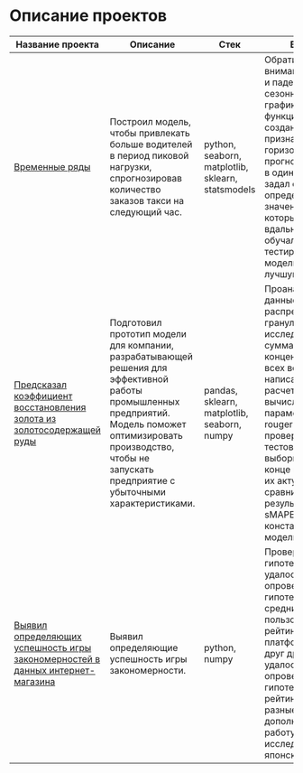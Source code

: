 # Описание проектов


| Название проекта | Описание | Стек | Вывод |
|---|----------|------|-------|
| [Временные ряды](https://github.com/Kr3ater/Portfolio/tree/main/%D0%9F%D1%80%D0%BE%D0%B5%D0%BA%D1%82%20%D0%92%D1%80%D0%B5%D0%BC%D0%B5%D0%BD%D0%BD%D1%8B%D0%B5%20%D1%80%D1%8F%D0%B4%D1%8B) | Построил модель, чтобы привлекать больше водителей в период пиковой нагрузки, спрогнозировав количество заказов такси на следующий час. | python, seaborn, matplotlib, sklearn, statsmodels  | Обратил внимание на пики и падения на сезонном графике, создал функцию для создания признаков для горизонта прогнозирования<br/> в один шаг. И задал ею определенные значения, по которым вдальнейшем обучал и тестировал модели. Выбрал лучшую.   |
| [Предсказал коэффициент восстановления золота из золотосодержащей руды](https://github.com/Kr3ater/Portfolio/tree/main/%D0%9F%D1%80%D0%B5%D0%B4%D1%81%D0%BA%D0%B0%D0%B7%D0%B0%D0%BD%D0%B8%D0%B5%20%D0%BA%D0%BE%D1%8D%D1%84%D1%84%D0%B8%D1%86%D0%B8%D0%B5%D0%BD%D1%82%D0%B0%20%D0%B2%D0%BE%D1%81%D1%81%D1%82%D0%B0%D0%BD%D0%BE%D0%B2%D0%BB%D0%B5%D0%BD%D0%B8%D1%8F%20%D0%B7%D0%BE%D0%BB%D0%BE%D1%82%D0%B0%20%D0%B8%D0%B7%20%D0%B7%D0%BE%D0%BB%D0%BE%D1%82%D0%BE%D1%81%D0%BE%D0%B4%D0%B5%D1%80%D0%B6%D0%B0%D1%89%D0%B5%D0%B9%20%D1%80%D1%83%D0%B4%D1%8B%20) | Подготовил прототип модели для компании, разрабатывающей решения для эффективной работы промышленных предприятий. Модель поможет оптимизировать производство, чтобы не запускать предприятие с убыточными характеристиками. | pandas, sklearn, matplotlib, seaborn, numpy  | Проанализировал данные, сравнил распределение гранул сырья и исследовал суммарные концентрации всех веществ, написал функцию расчета sMAPE, вычислил параметры длы rouger и final, проверил их на тестовой выборке, и в конце подтвердил их актуальность, сравнивая результат нашего sMAPE c константной моделью  |
| [Выявил определяющих успешность игры закономерностей в данных интернет-магазина](https://github.com/Kr3ater/Portfolio/tree/main/%D0%9F%D1%80%D0%BE%D0%B5%D0%BA%D1%82%20%D0%92%D1%80%D0%B5%D0%BC%D0%B5%D0%BD%D0%BD%D1%8B%D0%B5%20%D1%80%D1%8F%D0%B4%D1%8B) | Выявил определяющие успешность игры закономерности. | python, numpy  | Проверил гипотезы: не удалось опровергнуть гипотезу, что средние пользовательские рейтинги платформ равны друг другу. Также удалось опровергнуть гипотезу, что рейтинги жанров разные. Провел дополнительную работу по исследованию японского рынка  |
